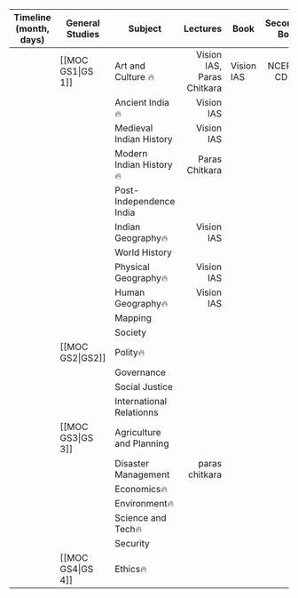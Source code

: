| **Timeline** (month, days) | **General Studies** | **Subject**              |               **Lectures** | **Book**    | **Secondary Book** | **Strategy** |
| -------------------------- | ------------------- | ------------------------ | -------------------------: | ----------- | :----------------: | ------------ |
|                            | [[MOC GS1\|GS 1]]   | Art and Culture 🔥       | Vision IAS, Paras Chitkara | Vision IAS  |  NCERTs - CD (2)   |              |
|                            |                     | Ancient India🔥          |                 Vision IAS |             |                    |              |
|                            |                     | Medieval Indian History  |                 Vision IAS |             |                    |              |
|                            |                     | Modern Indian History🔥  |             Paras Chitkara |             |                    |              |
|                            |                     | Post- Independence India |                            |             |                    |              |
|                            |                     | Indian Geography🔥       |                 Vision IAS |             |                    |              |
|                            |                     | World History            |                            |             |                    |              |
|                            |                     | Physical Geography🔥     |                 Vision IAS |             |                    |              |
|                            |                     | Human Geography🔥        |                 Vision IAS |             |                    |              |
|                            |                     | Mapping                  |                            |             |                    |              |
|                            |                     | Society                  |                            |             |                    |              |
|                            | [[MOC GS2\|GS2]]    | Polity🔥                 |                            |             |                    |              |
|                            |                     | Governance               |                            |             |                    |              |
|                            |                     | Social Justice           |                            |             |                    |              |
|                            |                     | International Relationns |                            |             |                    |              |
|                            | [[MOC GS3\|GS 3]]   | Agriculture and Planning |                            |             |                    |              |
|                            |                     | Disaster Management      |             paras chitkara |             |                    |              |
|                            |                     | Economics🔥              |                            |             |                    |              |
|                            |                     | Environment🔥            |                            |             |                    |              |
|                            |                     | Science and Tech🔥       |                            |             |                    |              |
|                            |                     | Security                 |                            |             |                    |              |
|                            | [[MOC GS4\|GS 4]]   | Ethics🔥                 |                            |             |                    |              |
